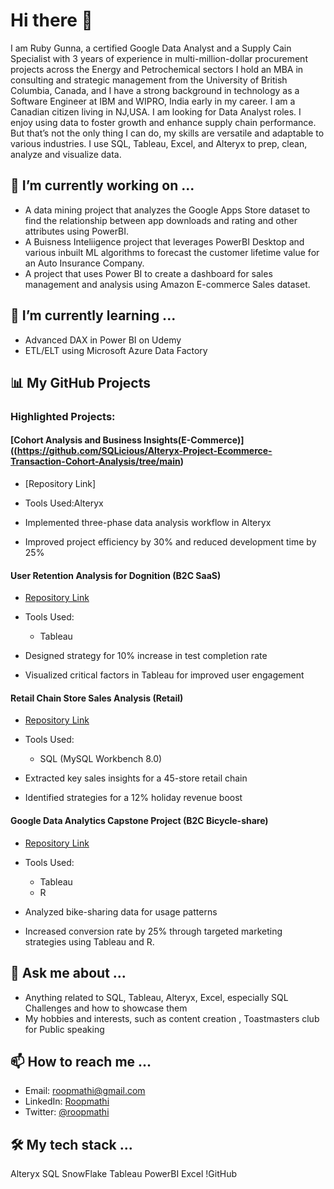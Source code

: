 # Hi there 👋

I am Ruby Gunna, a certified Google Data Analyst and a Supply Cain Specialist with 3 years of experience in multi-million-dollar procurement projects across the Energy and Petrochemical sectors I hold an MBA in consulting and strategic management from the University of British Columbia, Canada, and I have a strong background in technology as a Software Engineer at IBM and WIPRO, India  early in my career. 
I am a Canadian citizen living in NJ,USA. I am looking for Data Analyst roles. I enjoy using data to foster growth and enhance supply chain performance. But that’s not the only thing I can do, my skills are versatile and adaptable to various industries. I use SQL, Tableau, Excel, and Alteryx to prep, clean, analyze and visualize data.

## 🔭 I’m currently working on ...

- A data mining project that analyzes the Google Apps Store dataset to find the relationship between app downloads and rating and other attributes using PowerBI.
- A Buisness Inteliigence project that leverages PowerBI Desktop and various inbuilt ML algorithms to forecast the customer lifetime value for an Auto Insurance Company.
- A project that uses Power BI to create a dashboard for sales management and analysis using Amazon E-commerce Sales dataset.

## 🌱 I’m currently learning ...

- Advanced DAX in Power BI on Udemy
- ETL/ELT using Microsoft Azure Data Factory

## 📊 My GitHub Projects

### Highlighted Projects:

#### [Cohort Analysis and Business Insights(E-Commerce)]((https://github.com/SQLicious/Alteryx-Project-Ecommerce-Transaction-Cohort-Analysis/tree/main)

- [Repository Link]
- Tools Used:Alteryx

- Implemented three-phase data analysis workflow in Alteryx
- Improved project efficiency by 30% and reduced development time by 25%

#### User Retention Analysis for Dognition (B2C SaaS)

- [Repository Link](insert_link_here)
- Tools Used:
  - Tableau

- Designed strategy for 10% increase in test completion rate
- Visualized critical factors in Tableau for improved user engagement

#### Retail Chain Store Sales Analysis (Retail)

- [Repository Link](insert_link_here)
- Tools Used:
  - SQL (MySQL Workbench 8.0)

- Extracted key sales insights for a 45-store retail chain
- Identified strategies for a 12% holiday revenue boost

#### Google Data Analytics Capstone Project (B2C Bicycle-share)

- [Repository Link](insert_link_here)
- Tools Used:
  - Tableau
  - R

- Analyzed bike-sharing data for usage patterns
- Increased conversion rate by 25% through targeted marketing strategies using Tableau and R.



## 💬 Ask me about ...

- Anything related to SQL, Tableau, Alteryx, Excel, especially SQL Challenges and how to showcase them
- My hobbies and interests, such as content creation , Toastmasters club for Public speaking

## 📫 How to reach me ...

- Email: roopmathi@gmail.com
- LinkedIn: [Roopmathi](https://www.sitepoint.com/github-profile-readme/)
- Twitter: [@roopmathi](https://bootcamp.uxdesign.cc/how-to-design-an-attractive-github-profile-readme-3618d6c53783)

## 🛠 My tech stack ...

Alteryx
SQL
SnowFlake
Tableau
PowerBI
Excel
!GitHub
